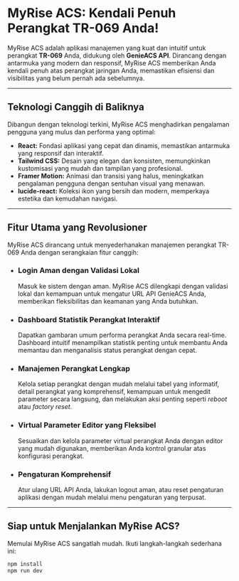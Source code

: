 # MyRise ACS: Kendali Penuh Perangkat TR-069 Anda!

MyRise ACS adalah aplikasi manajemen yang kuat dan intuitif untuk perangkat **TR-069** Anda, didukung oleh **GenieACS API**. Dirancang dengan antarmuka yang modern dan responsif, MyRise ACS memberikan Anda kendali penuh atas perangkat jaringan Anda, memastikan efisiensi dan visibilitas yang belum pernah ada sebelumnya.

---

## Teknologi Canggih di Baliknya

Dibangun dengan teknologi terkini, MyRise ACS menghadirkan pengalaman pengguna yang mulus dan performa yang optimal:

* **React:** Fondasi aplikasi yang cepat dan dinamis, memastikan antarmuka yang responsif dan interaktif.
* **Tailwind CSS:** Desain yang elegan dan konsisten, memungkinkan kustomisasi yang mudah dan tampilan yang profesional.
* **Framer Motion:** Animasi dan transisi yang halus, meningkatkan pengalaman pengguna dengan sentuhan visual yang menawan.
* **lucide-react:** Koleksi ikon yang bersih dan modern, memperkaya estetika dan kemudahan navigasi.

---

## Fitur Utama yang Revolusioner

MyRise ACS dirancang untuk menyederhanakan manajemen perangkat TR-069 Anda dengan serangkaian fitur canggih:

* ### **Login Aman dengan Validasi Lokal**
    Masuk ke sistem dengan aman. MyRise ACS dilengkapi dengan validasi lokal dan kemampuan untuk mengatur URL API GenieACS Anda, memberikan fleksibilitas dan keamanan yang Anda butuhkan.

* ### **Dashboard Statistik Perangkat Interaktif**
    Dapatkan gambaran umum performa perangkat Anda secara real-time. Dashboard intuitif menampilkan statistik penting untuk membantu Anda memantau dan menganalisis status perangkat dengan cepat.

* ### **Manajemen Perangkat Lengkap**
    Kelola setiap perangkat dengan mudah melalui tabel yang informatif, detail perangkat yang komprehensif, kemampuan untuk mengedit parameter secara langsung, dan melakukan aksi penting seperti *reboot* atau *factory reset*.

* ### **Virtual Parameter Editor yang Fleksibel**
    Sesuaikan dan kelola parameter virtual perangkat Anda dengan editor yang mudah digunakan, memberikan Anda kontrol granular atas konfigurasi perangkat.

* ### **Pengaturan Komprehensif**
    Atur ulang URL API Anda, lakukan logout aman, atau reset pengaturan aplikasi dengan mudah melalui menu pengaturan yang terpusat.

---

## Siap untuk Menjalankan MyRise ACS?

Memulai MyRise ACS sangatlah mudah. Ikuti langkah-langkah sederhana ini:

```bash
npm install
npm run dev
